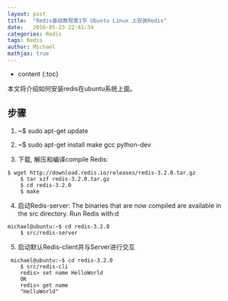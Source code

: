 ```yaml
---
layout: post
title:  "Redis基础教程第1节 Ubuntu Linux 上安装Redis"
date:   2016-05-23 22:41:34
categories: Redis
tags: Redis
author: Michael
mathjax: true
---
```


* content
{:toc}

本文将介绍如何安装redis在ubuntu系统上面。



## 步骤

1. ~$ sudo apt-get update

2. ~$ sudo apt-get install make gcc python-dev

3.  下载, 解压和编译compile Redis:
```
$ wget http://download.redis.io/releases/redis-3.2.0.tar.gz
    $ tar xzf redis-3.2.0.tar.gz
    $ cd redis-3.2.0
    $ make
```
4. 启动Redis-server:
    The binaries that are now compiled are available in the src directory. Run Redis with:d
```
michael@ubuntu:~$ cd redis-3.2.0
    $ src/redis-server
```
5. 启动默认Redis-client并与Server进行交互
```
 michael@ubuntu:~$ cd redis-3.2.0
    $ src/redis-cli
    redis> set name HelloWorld
    OK
    redis> get name
    "HelloWorld"
```